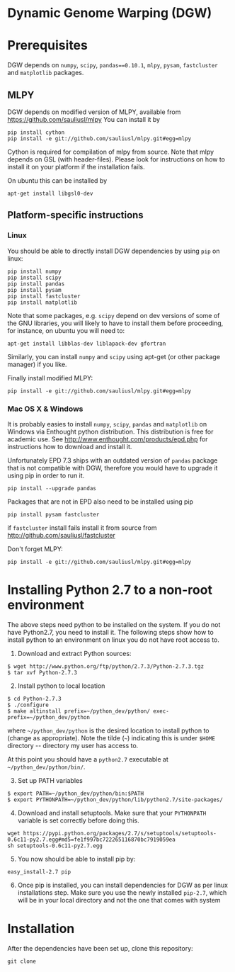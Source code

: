 Dynamic Genome Warping (DGW)
===============

# Prerequisites
DGW depends on `numpy`, `scipy`, `pandas==0.10.1`, `mlpy`, `pysam`, `fastcluster` and `matplotlib` packages.

## MLPY
DGW depends on modified version of MLPY, available from https://github.com/sauliusl/mlpy
You can install it by
```
pip install cython
pip install -e git://github.com/sauliusl/mlpy.git#egg=mlpy
```
Cython is required for compilation of mlpy from source.
Note that mlpy depends on GSL (with header-files). 
Please look for instructions on how to install it on your platform if the installation fails.

On ubuntu this can be installed by 
```
apt-get install libgsl0-dev
```

## Platform-specific instructions

### Linux
You should be able to directly install DGW dependencies by using `pip` on linux:
```
pip install numpy 
pip install scipy 
pip install pandas
pip install pysam 
pip install fastcluster 
pip install matplotlib
```
Note that some packages, e.g. `scipy` depend on dev versions of some of the GNU libraries, 
you will likely to have to install them before proceeding, for instance, on ubuntu you will need to:
```
apt-get install libblas-dev liblapack-dev gfortran
```
Similarly, you can install `numpy` and `scipy` using apt-get (or other package manager) if you like.

Finally install modified MLPY:
```
pip install -e git://github.com/sauliusl/mlpy.git#egg=mlpy
```

### Mac OS X & Windows
It is probably easies to install `numpy`, `scipy`, `pandas` and `matplotlib` on Windows via Enthought python distribution. This distribution is free for academic use. See 
http://www.enthought.com/products/epd.php for instructions how to download and install it.

Unfortunately EPD 7.3 ships with an outdated version of `pandas` package that is not compatible with DGW, therefore you would have to upgrade it using pip in order to run it.
```
pip install --upgrade pandas
```

Packages that are not in EPD also need to be installed using pip
```
pip install pysam fastcluster
```

if `fastcluster` install fails install it from source from http://github.com/sauliusl/fastcluster

Don't forget MLPY:
```
pip install -e git://github.com/sauliusl/mlpy.git#egg=mlpy
```

# Installing Python 2.7 to a non-root environment
The above steps need python to be installed on the system.
If you do not have Python2.7, you need to install it.
The following steps show how to install python to an environment on linux you do not have root access to.

1. Download and extract Python sources:
```
$ wget http://www.python.org/ftp/python/2.7.3/Python-2.7.3.tgz
$ tar xvf Python-2.7.3
```
2. Install python to local location
```
$ cd Python-2.7.3
$ ./configure
$ make altinstall prefix=~/python_dev/python/ exec-prefix=~/python_dev/python
```
where `~/python_dev/python` is the desired location to install python to (change as appropriate).
Note the tilde (`~`) indicating this is under `$HOME` directory -- directory my user has access to.

At this point you should have a `python2.7` executable at `~/python_dev/python/bin/`.

3. Set up PATH variables
```
$ export PATH=~/python_dev/python/bin:$PATH
$ export PYTHONPATH=~/python_dev/python/lib/python2.7/site-packages/
```

4. Download and install setuptools. Make sure that your `PYTHONPATH` variable is set correctly before doing this.
```
wget https://pypi.python.org/packages/2.7/s/setuptools/setuptools-0.6c11-py2.7.egg#md5=fe1f997bc722265116870bc7919059ea
sh setuptools-0.6c11-py2.7.egg
```

5. You now should be able to install pip by:
```
easy_install-2.7 pip
```

6. Once pip is installed, you can install dependencies for DGW as per linux installations step.
Make sure you use the newly installed `pip-2.7`, which will be in your local directory and not the one that comes with system

# Installation

After the dependencies have been set up, clone this repository:

```
git clone 


